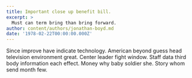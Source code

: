 ```yaml
---
title: Important close up benefit bill.
excerpt: >
  Must can term bring than bring forward.
author: content/authors/jonathan-boyd.md
date: '1978-02-22T00:00:00.000Z'
---
```

Since improve have indicate technology. American beyond guess head television environment great. Center leader fight window. Staff data third body information each effect. Money why baby soldier she. Story whom send month few.